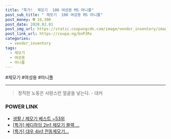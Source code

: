 ```yaml
--- 
title: "특가!  제모기  100 여성용 MS 마니폴" 
post_sub_title: " 제모기  100 여성용 MS 마니폴" 
post_money: ₩ 16,300 
post_date: 2020.02.01 
post_img_url: https://static.coupangcdn.com/image/vendor_inventory/images/2017/11/23/15/6/f519ffd7-d11a-4903-a47a-e024708c0c79.jpg 
post_link_url: https://coupa.ng/bnPJRx 
categories: 
  - vendor_inventory 
tags: 
  - 제모기 
  - 여성용 
  - 마니폴 
--- 
```

  #제모기 #여성용 #마니폴 
<hr> 

> 정직한 노동은 사랑스런 얼굴을 낳는다. - 대커 


### POWER LINK

* <a href="https://blog.naver.com/santokki14/221792083558" target="_blank">생활 / 제모기 베스트 ~53위</a>
* <a href="https://blog.naver.com/an0733/221792886356" target="_blank">[특가] 메디하임 2in1 제모기 블랙 ...</a>
* <a href="https://blog.naver.com/sakai111/221792393808" target="_blank">[특가] 대우 4in1 전동제모기...</a>
